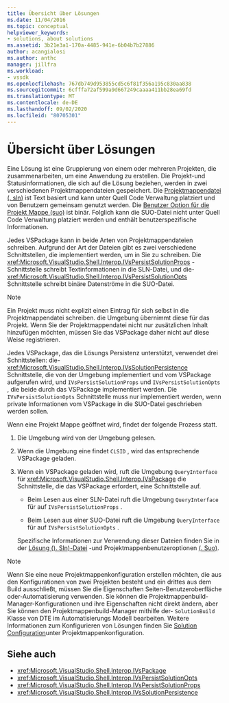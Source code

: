 ```yaml
---
title: Übersicht über Lösungen
ms.date: 11/04/2016
ms.topic: conceptual
helpviewer_keywords:
- solutions, about solutions
ms.assetid: 3b21e3a1-170a-4485-941e-6b04b7b27886
author: acangialosi
ms.author: anthc
manager: jillfra
ms.workload:
- vssdk
ms.openlocfilehash: 767db749d953855cd5c6f81f356a195c830aa838
ms.sourcegitcommit: 6cfffa72af599a9d667249caaaa411bb28ea69fd
ms.translationtype: MT
ms.contentlocale: de-DE
ms.lasthandoff: 09/02/2020
ms.locfileid: "80705301"
---
```

# <a name="solutions-overview"></a>Übersicht über Lösungen

Eine Lösung ist eine Gruppierung von einem oder mehreren Projekten, die zusammenarbeiten, um eine Anwendung zu erstellen. Die Projekt-und Statusinformationen, die sich auf die Lösung beziehen, werden in zwei verschiedenen Projektmappendateien gespeichert. Die [Projektmappendatei (. sln)](solution-dot-sln-file.md) ist Text basiert und kann unter Quell Code Verwaltung platziert und von Benutzern gemeinsam genutzt werden. Die [Benutzer Option für die Projekt Mappe (suo)](solution-user-options-dot-suo-file.md) ist binär. Folglich kann die SUO-Datei nicht unter Quell Code Verwaltung platziert werden und enthält benutzerspezifische Informationen.

Jedes VSPackage kann in beide Arten von Projektmappendateien schreiben. Aufgrund der Art der Dateien gibt es zwei verschiedene Schnittstellen, die implementiert werden, um in Sie zu schreiben. Die <xref:Microsoft.VisualStudio.Shell.Interop.IVsPersistSolutionProps> -Schnittstelle schreibt Textinformationen in die SLN-Datei, und die- <xref:Microsoft.VisualStudio.Shell.Interop.IVsPersistSolutionOpts> Schnittstelle schreibt binäre Datenströme in die SUO-Datei.

> [!NOTE]
> Ein Projekt muss nicht explizit einen Eintrag für sich selbst in die Projektmappendatei schreiben. die Umgebung übernimmt diese für das Projekt. Wenn Sie der Projektmappendatei nicht nur zusätzlichen Inhalt hinzufügen möchten, müssen Sie das VSPackage daher nicht auf diese Weise registrieren.

Jedes VSPackage, das die Lösungs Persistenz unterstützt, verwendet drei Schnittstellen: die- <xref:Microsoft.VisualStudio.Shell.Interop.IVsSolutionPersistence> Schnittstelle, die von der Umgebung implementiert und vom VSPackage aufgerufen wird, und `IVsPersistSolutionProps` und `IVsPersistSolutionOpts` , die beide durch das VSPackage implementiert werden. Die `IVsPersistSolutionOpts` Schnittstelle muss nur implementiert werden, wenn private Informationen vom VSPackage in die SUO-Datei geschrieben werden sollen.

Wenn eine Projekt Mappe geöffnet wird, findet der folgende Prozess statt.

1. Die Umgebung wird von der Umgebung gelesen.

2. Wenn die Umgebung eine findet `CLSID` , wird das entsprechende VSPackage geladen.

3. Wenn ein VSPackage geladen wird, ruft die Umgebung `QueryInterface` für <xref:Microsoft.VisualStudio.Shell.Interop.IVsPackage> die Schnittstelle, die das VSPackage erfordert, eine Schnittstelle auf.

   - Beim Lesen aus einer SLN-Datei ruft die Umgebung `QueryInterface` für auf `IVsPersistSolutionProps` .

   - Beim Lesen aus einer SUO-Datei ruft die Umgebung `QueryInterface` für auf `IVsPersistSolutionOpts` .

   Spezifische Informationen zur Verwendung dieser Dateien finden Sie in der [Lösung (). Sln)-Datei](../../extensibility/internals/solution-dot-sln-file.md) -und Projektmappenbenutzeroptionen [(. Suo)](../../extensibility/internals/solution-user-options-dot-suo-file.md).

> [!NOTE]
> Wenn Sie eine neue Projektmappenkonfiguration erstellen möchten, die aus den Konfigurationen von zwei Projekten besteht und ein drittes aus dem Build ausschließt, müssen Sie die Eigenschaften Seiten-Benutzeroberfläche oder-Automatisierung verwenden. Sie können die Projektmappenbuild-Manager-Konfigurationen und ihre Eigenschaften nicht direkt ändern, aber Sie können den Projektmappenbuild-Manager mithilfe der- `SolutionBuild` Klasse von DTE im Automatisierungs Modell bearbeiten. Weitere Informationen zum Konfigurieren von Lösungen finden Sie [Solution Configuration](../../extensibility/internals/solution-configuration.md)unter Projektmappenkonfiguration.

## <a name="see-also"></a>Siehe auch

- <xref:Microsoft.VisualStudio.Shell.Interop.IVsPackage>
- <xref:Microsoft.VisualStudio.Shell.Interop.IVsPersistSolutionOpts>
- <xref:Microsoft.VisualStudio.Shell.Interop.IVsPersistSolutionProps>
- <xref:Microsoft.VisualStudio.Shell.Interop.IVsSolutionPersistence>
